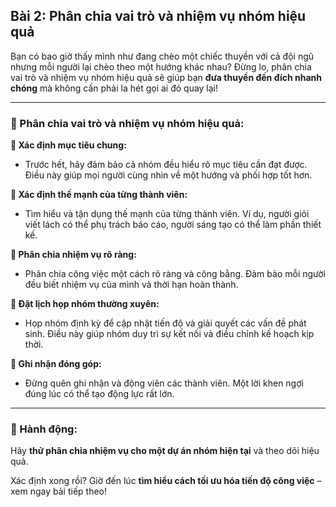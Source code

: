 ## Bài 2: Phân chia vai trò và nhiệm vụ nhóm hiệu quả  

Bạn có bao giờ thấy mình như đang chèo một chiếc thuyền với cả đội ngũ nhưng mỗi người lại chèo theo một hướng khác nhau? Đừng lo, phân chia vai trò và nhiệm vụ nhóm hiệu quả sẽ giúp bạn **đưa thuyền đến đích nhanh chóng** mà không cần phải la hét gọi ai đó quay lại!

---

### 📌 Phân chia vai trò và nhiệm vụ nhóm hiệu quả:  

**🔹 Xác định mục tiêu chung:**
- Trước hết, hãy đảm bảo cả nhóm đều hiểu rõ mục tiêu cần đạt được. Điều này giúp mọi người cùng nhìn về một hướng và phối hợp tốt hơn.

**🔹 Xác định thế mạnh của từng thành viên:**
- Tìm hiểu và tận dụng thế mạnh của từng thành viên. Ví dụ, người giỏi viết lách có thể phụ trách báo cáo, người sáng tạo có thể làm phần thiết kế.

**🔹 Phân chia nhiệm vụ rõ ràng:**
- Phân chia công việc một cách rõ ràng và công bằng. Đảm bảo mỗi người đều biết nhiệm vụ của mình và thời hạn hoàn thành.

**🔹 Đặt lịch họp nhóm thường xuyên:**
- Họp nhóm định kỳ để cập nhật tiến độ và giải quyết các vấn đề phát sinh. Điều này giúp nhóm duy trì sự kết nối và điều chỉnh kế hoạch kịp thời.

**🔹 Ghi nhận đóng góp:**
- Đừng quên ghi nhận và động viên các thành viên. Một lời khen ngợi đúng lúc có thể tạo động lực rất lớn.

---

### 🚀 Hành động:  

Hãy **thử phân chia nhiệm vụ cho một dự án nhóm hiện tại** và theo dõi hiệu quả.

Xác định xong rồi? Giờ đến lúc **tìm hiểu cách tối ưu hóa tiến độ công việc** – xem ngay bài tiếp theo!  